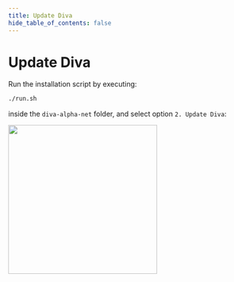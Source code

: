 ```yaml
---
title: Update Diva
hide_table_of_contents: false
---
```


#  Update Diva

Run the installation script by executing:

```bash
./run.sh
```

inside the `diva-alpha-net` folder, and select option `2. Update Diva`:

<div style={{textAlign: 'center'}}>
    <img src={require("./img/update.png").default}  width="300"/>
</div>
